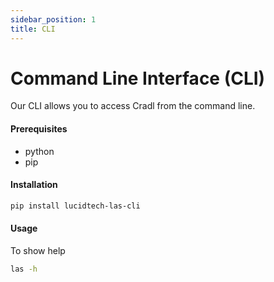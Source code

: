 ```yaml
---
sidebar_position: 1
title: CLI
---
```


# Command Line Interface (CLI)

Our CLI allows you to access Cradl from the command line.

#### Prerequisites 

- python
- pip

#### Installation

```bash
pip install lucidtech-las-cli
```

#### Usage

To show help

```bash
las -h
```
